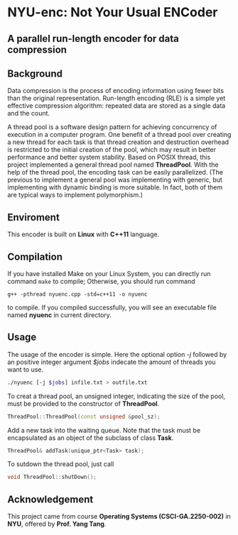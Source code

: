 # NYU-enc: Not Your Usual ENCoder

## A parallel run-length encoder for data compression

## Background

Data compression is the process of encoding information using fewer bits than the original representation. Run-length encoding (RLE) is a simple yet effective compression algorithm: repeated data are stored as a single data and the count.

A thread pool is a software design pattern for achieving concurrency of execution in a computer program. One benefit of a thread pool over creating a new thread for each task is that thread creation and destruction overhead is restricted to the initial creation of the pool, which may result in better performance and better system stability. Based on POSIX thread, this project implemented a general thread pool named **ThreadPool**. With the help of the thread pool, the encoding task can be easily parallelized. (The previous to implement a general pool was implementing with generic, but implementing with dynamic binding is more suitable. In fact, both of them are typical ways to implement polymorphism.)

## Enviroment

This encoder is built on **Linux** with **C++11** language.

## Compilation

If you have installed Make on your Linux System, you can directly run command `make` to compile; Otherwise, you should run command

`g++ -pthread nyuenc.cpp -std=c++11 -o nyuenc`

to compile.
If you compiled successfully, you will see an executable file named **nyuenc** in current directory.

## Usage

The usage of the encoder is simple. Here the optional option _-j_ followed by an positive integer argument _$jobs_ indecate the amount of threads you want to use.

```bash
./nyuenc [-j $jobs] infile.txt > outfile.txt
```

To creat a thread pool, an unsigned integer, indicating the size of the pool, must be provided to the constructor of **ThreadPool**.

```C++
ThreadPool::ThreadPool(const unsigned &pool_sz);
```

Add a new task into the waiting queue. Note that the task must be encapsulated as an object of the subclass of class **Task**.

```C++
ThreadPool& addTask(unique_ptr<Task> task);
```

To sutdown the thread pool, just call

```C++
void ThreadPool::shutDown();
```

## Acknowledgement

This project came from course **Operating Systems (CSCI-GA.2250-002)** in **NYU**, offered by **Prof. Yang Tang**.
